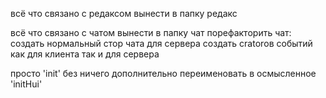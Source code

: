 всё что связано с редаксом вынести в папку редакс

всё что связано с чатом вынести в папку чат
порефакторить чат: создать нормальный стор чата для сервера
создать cratorов событий как для клиента так и для сервера

просто 'init' без ничего дополнительно переименовать в осмысленное 'initHui'